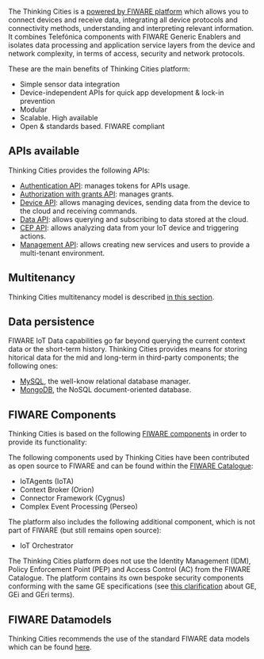 The Thinking Cities is a [powered by FIWARE platform](http://marketplace.fiware.org/pages/solutions/c5940dbbdfbcf694f6cdf6ec)
which allows you to connect devices and receive data, integrating all device protocols
and connectivity methods, understanding and interpreting relevant information.
It combines Telefónica components with FIWARE Generic Enablers and isolates data
processing and application service layers from the device and network complexity,
in terms of access, security and network protocols.

These are the main benefits of Thinking Cities platform:

- Simple sensor data integration
- Device-independent APIs for quick app development & lock-in prevention
- Modular
- Scalable. High available
- Open & standards based. FIWARE compliant

## APIs available

Thinking Cities provides the following APIs:

- [Authentication API](authentication_api.md): manages tokens for APIs usage.
- [Authorization with grants API](authorization_api.md): manages grants.
- [Device API](device_api.md): allows managing devices, sending data from the device to the cloud and receiving commands.
- [Data API](data_api.md): allows querying and subscribing to data stored at the cloud.
- [CEP API](cep_api.md): allows analyzing data from your IoT device and triggering actions.
- [Management API](management_api.md): allows creating new services and users to provide a multi-tenant environment.

## Multitenancy

Thinking Cities multitenancy model is described [in this section](multitenancy.md).

## Data persistence

FIWARE IoT Data capabilities go far beyond querying the current context data or the short-term history. Thinking Cities provides means for storing hitorical data for the mid and long-term in third-party components; the following ones:

- [MySQL](https://www.mysql.com/), the well-know relational database manager.
- [MongoDB](https://www.mongodb.org/), the NoSQL document-oriented database.

## FIWARE Components

Thinking Cities is based on the following [FIWARE components](walkthrough.md) in order to provide its functionality:

The following components used by Thinking Cities have been contributed as open source to FIWARE and can be found within the [FIWARE Catalogue](https://github.com/Fiware/catalogue/):

- IoTAgents (IoTA)
- Context Broker (Orion)
- Connector Framework (Cygnus)
- Complex Event Processing (Perseo)

The platform also includes the following additional component, which is not part of FIWARE (but still remains open source):

- IoT Orchestrator

The Thinking Cities platform does not use the Identity Management (IDM), Policy Enforcement Point (PEP) and 
Access Control (AC) from the FIWARE Catalogue. The platform contains its own bespoke security components conforming 
with the same GE specifications (see [this clarification](https://ask.fiware.org/question/1/what-is-a-fiware-ge-and-a-gei/) about GE, GEi and GEri terms).

## FIWARE Datamodels

Thinking Cities recommends the use of the standard
FIWARE data models which can be found [here](http://fiware-datamodels.readthedocs.io/en/latest/index.html).
